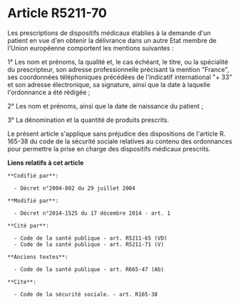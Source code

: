# Article R5211-70

Les prescriptions de dispositifs médicaux établies à la demande d'un patient en vue d'en obtenir la délivrance dans un autre
Etat membre de l'Union européenne comportent les mentions suivantes :

1° Les nom et prénoms, la qualité et, le cas échéant, le titre, ou la spécialité du prescripteur, son adresse professionnelle
précisant la mention "France", ses coordonnées téléphoniques précédées de l'indicatif international "+ 33" et son adresse
électronique, sa signature, ainsi que la date à laquelle l'ordonnance a été rédigée ;

2° Les nom et prénoms, ainsi que la date de naissance du patient ;

3° La dénomination et la quantité de produits prescrits.

Le présent article s'applique sans préjudice des dispositions de l'article R. 165-38 du code de la sécurité sociale relatives
au contenu des ordonnances pour permettre la prise en charge des dispositifs médicaux prescrits.

**Liens relatifs à cet article**

	**Codifié par**:

	  - Décret n°2004-802 du 29 juillet 2004

	**Modifié par**:

	  - Décret n°2014-1525 du 17 décembre 2014 - art. 1

	**Cité par**:

	  - Code de la santé publique - art. R5211-65 (VD)
	  - Code de la santé publique - art. R5211-71 (V)

	**Anciens textes**:

	  - Code de la santé publique - art. R665-47 (Ab)

	**Cite**:

	  - Code de la sécurité sociale. - art. R165-38
